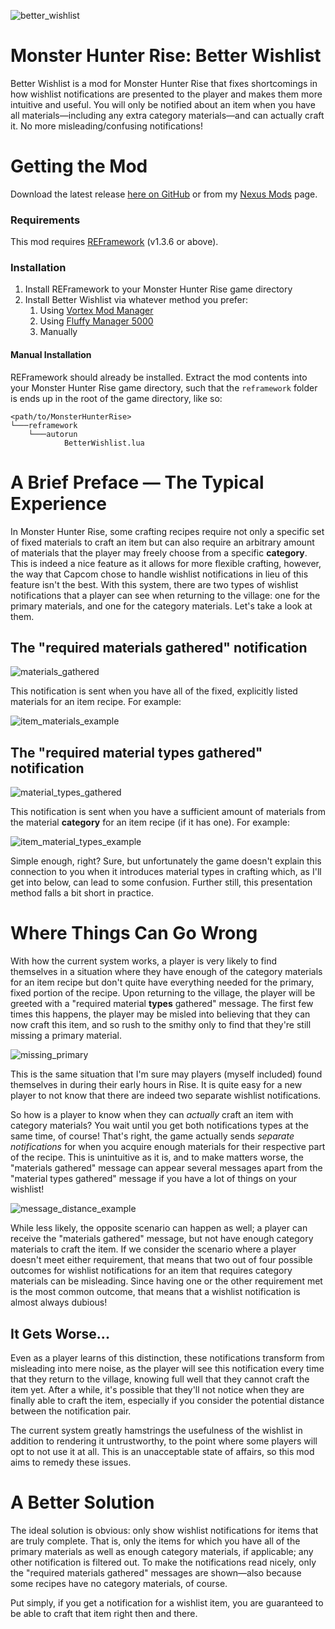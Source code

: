 ![better_wishlist](https://user-images.githubusercontent.com/719733/206136880-2e74d8a1-f63d-42f1-8392-c9b67476c338.png)

# Monster Hunter Rise: Better Wishlist

Better Wishlist is a mod for Monster Hunter Rise that fixes shortcomings in how wishlist notifications are presented to the player and makes them more intuitive and useful. You will only be notified about an item when you have all materials—including any extra category materials—and can actually craft it. No more misleading/confusing notifications!

# Getting the Mod

Download the latest release [here on GitHub](https://github.com/ZeroKnight/MHR-BetterWishlist/releases) or from my [Nexus Mods](https://www.nexusmods.com/monsterhunterrise/mods/1941) page.

### Requirements

This mod requires [REFramework](https://www.nexusmods.com/monsterhunterrise/mods/26) (v1.3.6 or above).

### Installation

1. Install REFramework to your Monster Hunter Rise game directory
2. Install Better Wishlist via whatever method you prefer:
    1. Using [Vortex Mod Manager](https://www.nexusmods.com/about/vortex/)
    2. Using [Fluffy Manager 5000](https://www.nexusmods.com/monsterhunterrise/mods/7)
    3. Manually

#### Manual Installation

REFramework should already be installed. Extract the mod contents into your Monster Hunter Rise game directory, such that the `reframework` folder is ends up in the root of the game directory, like so:

    <path/to/MonsterHunterRise>
    └───reframework
        └───autorun
                BetterWishlist.lua

# A Brief Preface — The Typical Experience

In Monster Hunter Rise, some crafting recipes require not only a specific set of fixed materials to craft an item but can  also require an arbitrary amount of materials that the player may freely choose from a specific **category**. This is indeed a nice feature as it allows for more flexible crafting, however, the way that Capcom chose to handle wishlist notifications in lieu of this feature isn't the best. With this system, there are two types of wishlist notifications that a player can see when returning to the village: one for the primary materials, and one for the category materials. Let's take a look at them.

## The "required materials gathered" notification

![materials_gathered](https://user-images.githubusercontent.com/719733/206134856-c6677651-48c5-43b9-9081-9165f0adf73c.png)

This notification is sent when you have all of the fixed, explicitly listed materials for an item recipe. For example:

![item_materials_example](https://user-images.githubusercontent.com/719733/206135202-0bd0c9a7-244c-4070-a295-02c3f56e6bc7.png)

## The "required material **types** gathered" notification

![material_types_gathered](https://user-images.githubusercontent.com/719733/206135104-bb17fa36-6439-4b0b-b3a9-c77ef1e9cb8c.png)

This notification is sent when you have a sufficient amount of materials from the material **category** for an item recipe (if it has one). For example:

![item_material_types_example](https://user-images.githubusercontent.com/719733/206135220-1e26d201-ab72-4ba3-90a9-18ea2255b5e7.png)

Simple enough, right? Sure, but unfortunately the game doesn't explain this connection to you when it introduces material types in crafting which, as I'll get into below, can lead to some confusion. Further still, this presentation method falls a bit short in practice.

# Where Things Can Go Wrong

With how the current system works, a player is very likely to find themselves in a situation where they have enough of the category materials for an item recipe but don't quite have everything needed for the primary, fixed portion of the recipe. Upon returning to the village, the player will be greeted with a "required material **types** gathered" message. The first few times this happens, the player may be misled into believing that they can now craft this item, and so rush to the smithy only to find that they're still missing a primary material.

![missing_primary](https://user-images.githubusercontent.com/719733/206135445-d3722a33-769c-4175-a96e-6abb6b3c2688.png)

This is the same situation that I'm sure may players (myself included) found themselves in during their early hours in Rise. It is quite easy for a new player to not know that there are indeed two separate wishlist notifications.

So how is a player to know when they can *actually* craft an item with category materials? You wait until you get both notifications types at the same time, of course! That's right, the game actually sends *separate notifications* for when you acquire enough materials for their respective part of the recipe. This is unintuitive as it is, and to make matters worse, the  "materials gathered" message can appear several messages apart from the "material types gathered" message if you have a lot of things on your wishlist!

![message_distance_example](https://user-images.githubusercontent.com/719733/206135490-6efcd6cb-69a5-418e-8816-272fce1afb9d.png)

While less likely, the opposite scenario can happen as well; a player can receive the "materials gathered" message, but not have enough category materials to craft the item. If we consider the scenario where a player doesn't meet either requirement, that means that two out of four possible outcomes for wishlist notifications for an item that requires category materials can be misleading. Since having one or the other requirement met is the most common outcome, that means that a wishlist notification is almost always dubious!

## It Gets Worse...

Even as a player learns of this distinction, these notifications transform from misleading into mere noise, as the player will see this notification every time that they return to the village, knowing full well that they cannot craft the item yet. After a while, it's possible that they'll not notice when they are finally able to craft the item, especially if you consider the potential distance between the notification pair.

The current system greatly hamstrings the usefulness of the wishlist in addition to rendering it untrustworthy, to the point where some players will opt to not use it at all. This is an unacceptable state of affairs, so this mod aims to remedy these issues.

# A Better Solution

The ideal solution is obvious: only show wishlist notifications for items that are truly complete. That is, only the items for which you have all of the primary materials as well as enough category materials, if applicable; any other notification is filtered out. To make the notifications read nicely, only the "required materials gathered" messages are shown—also because some recipes have no category materials, of course.

Put simply, if you get a notification for a wishlist item, you are guaranteed to be able to craft that item right then and there.
